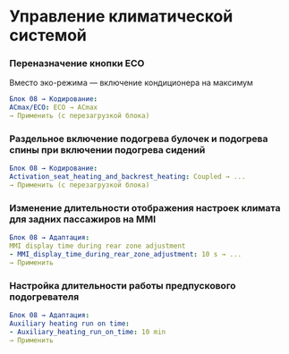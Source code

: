 
# Управление климатической системой

### Переназначение кнопки ECO

Вместо эко-режима — включение кондиционера на максимум

``` yaml
Блок 08 → Кодирование:
ACmax/ECO: ECO → ACmax
→ Применить (с перезагрузкой блока)
```

### Раздельное включение подогрева булочек и подогрева спины при включении подогрева сидений
``` yaml
Блок 08 → Кодирование:
Activation_seat_heating_and_backrest_heating: Coupled → ...
→ Применить (с перезагрузкой блока)
```

### Изменение длительности отображения настроек климата для задних пассажиров на MMI
``` yaml
Блок 08 → Адаптация:
MMI display time during rear zone adjustment
- MMI_display_time_during_rear_zone_adjustment: 10 s → ...
→ Применить
```

### Настройка длительности работы предпускового подогревателя

``` yaml
Блок 08 → Адаптация:
Auxiliary heating run on time:
- Auxiliary_heating_run_on_time: 10 min
→ Применить
```